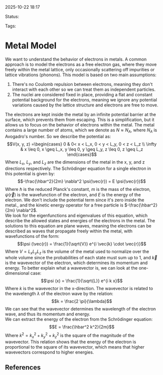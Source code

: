
2025-10-22 18:17

Status: 

Tags:

# Metal Model
We want to understand the behavior of electrons in metals. A common approach is to model the electrons as a free electron gas, where they move freely within the metal lattice, only occasionally scattering off impurities or lattice vibrations (phonons). 
This model is based on two main assumptions:
1. There's no Coulomb repulsion between electrons, meaning they don't interact with each other so we can treat them as independent particles.
2. The nuclei are considered fixed in place, providing a flat and constant potential background for the electrons, meaning we ignore any potential variations caused by the lattice structure and electrons are free to move.

The electrons are kept inside the metal by an infinite potential barrier at the surface, which prevents them from escaping. This is a simplification, but it allows us to focus on the behavior of electrons within the metal. 
The metal contains a large number of atoms, which we denote as $N \approx N_A$, where $N_A$ is Avogadro's number. 
So we describe the potential as:
$$V(x, y, z) =\begin{cases} 0 & 0< x < L_x, 0 < y < L_y, 0 < z < L_z \\ \infty & x \leq 0, x \geq L_x, y \leq 0, y \geq L_y, z \leq 0, z \geq L_z \end{cases}$$
Where $L_x$, $L_y$, and $L_z$ are the dimensions of the metal in the x, y, and z directions respectively.
The Schrödinger equation for a single electron in this potential is given by:
$$-\frac{\hbar^2}{2m} \nabla^2 \psi(\vec{r}) = E \psi(\vec{r})$$
Where $\hbar$ is the reduced Planck's constant, $m$ is the mass of the electron, $\psi(\vec{r})$ is the wavefunction of the electron, and $E$ is the energy of the electron. We don't include the potential term since it's zero inside the metal., and the kinetic energy operator for a free particle is $-\frac{\hbar^2}{2m} \nabla^2$.  
We look for the eigenfunctions and eigenvalues of this equation, which describe the allowed states and energies of the electrons in the metal.
The solutions to this equation are plane waves, meaning the electrons can be described as waves that propagate freely within the metal, with wavefunctions of the form:
$$\psi (\vec{r}) = \frac{1}{\sqrt{V}} e^{i \vec{k} \cdot \vec{r}}$$ Where $V = L_x L_y L_z$ is the volume of the metal used to normalize over the whole volume since the probabilities of each state must sum up to 1, and $\vec{k}$ is the wavevector of the electron, which determines its momentum and energy. To better explain what a wavevector is, we can look at the one-dimensional case:
$$\psi (x) = \frac{1}{\sqrt{L}} e^{i k x}$$
Where $k$ is the wavevector in the x-direction. The wavevector is related to the wavelength $\lambda$ of the electron wave by the relation:
$$k = \frac{2 \pi}{\lambda}$$
We can see that the wavevector determines the wavelength of the electron wave, and thus its momentum and energy.  
We can extract the energy of the electron from the Schrödinger equation:
$$E = \frac{\hbar^2 k^2}{2m}$$ 
Where $k^2 = k_x^2 + k_y^2 + k_z^2$ is the square of the magnitude of the wavevector. This relation shows that the energy of the electron is proportional to the square of its wavevector, which means that higher wavevectors correspond to higher energies.


## References
